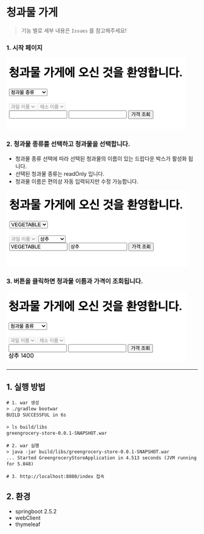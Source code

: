 # 청과물 가게

> 기능 별로 세부 내용은 `Issues` 를 참고해주세요!

### 1. 시작 페이지

![img.png](src/main/resources/static/img.png)

### 2. 청과물 종류를 선택하고 청과물을 선택합니다.

- 청과물 종류 선택에 따라 선택된 청과물의 이름이 있는 드랍다운 박스가 활성화 됩니다.
- 선택된 청과물 종류는 readOnly 입니다.
- 청과물 이름은 편의상 자동 입력되지만 수정 가능합니다.

![img_1.png](src/main/resources/static/img_1.png)

### 3. 버튼을 클릭하면 청과물 이름과 가격이 조회됩니다.

![img_2.png](src/main/resources/static/img_2.png)

---

## 1. 실행 방법

```shell
# 1. war 생성
> ./gradlew bootwar
BUILD SUCCESSFUL in 6s

> ls build/libs
greengrocery-store-0.0.1-SNAPSHOT.war

# 2. war 실행
> java -jar build/libs/greengrocery-store-0.0.1-SNAPSHOT.war
... Started GreengroceryStoreApplication in 4.513 seconds (JVM running for 5.048)

# 3. http://localhost:8080/index 접속
```

## 2. 환경

- springboot 2.5.2
- webClient
- thymeleaf
